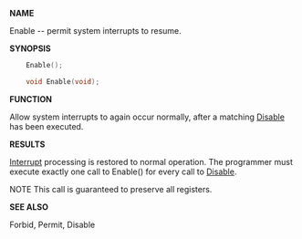 
**NAME**

Enable -- permit system interrupts to resume.

**SYNOPSIS**

```c
    Enable();

    void Enable(void);

```
**FUNCTION**

Allow system interrupts to again occur normally, after a matching
[Disable](Disable.md) has been executed.

**RESULTS**

[Interrupt](_008C.md) processing is restored to normal operation. The
programmer must execute exactly one call to Enable() for every call
to [Disable](Disable.md).

NOTE
This call is guaranteed to preserve all registers.

**SEE ALSO**

Forbid, Permit, Disable
